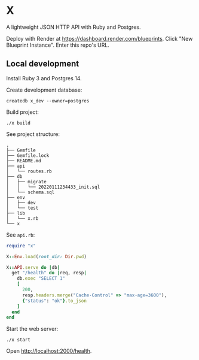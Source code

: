 # X

A lightweight JSON HTTP API with Ruby and Postgres.

Deploy with Render at <https://dashboard.render.com/blueprints>.
Click "New Blueprint Instance".
Enter this repo's URL.

## Local development

Install Ruby 3 and Postgres 14.

Create development database:

```
createdb x_dev --owner=postgres
```

Build project:

```
./x build
```

See project structure:

```
.
├── Gemfile
├── Gemfile.lock
├── README.md
├── api
│   └── routes.rb
├── db
│   ├── migrate
│   │   └── 20220111234433_init.sql
│   └── schema.sql
├── env
│   ├── dev
│   └── test
├── lib
│   └── x.rb
└── x
```

See `api.rb`:

```ruby
require "x"

X::Env.load(root_dir: Dir.pwd)

X::API.serve do |db|
  get "/health" do |req, resp|
    db.exec "SELECT 1"
    [
      200,
      resp.headers.merge("Cache-Control" => "max-age=3600"),
      {"status": "ok"}.to_json
    ]
  end
end
```

Start the web server:

```
./x start
```

Open <http://localhost:2000/health>.
